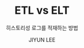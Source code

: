 ---
order: 16
layout: post
title: "ETL vs ELT"
subtitle: "히스토리성 로그를 적재하는 방법"
tag: Lesson Learned
type: lesson-learned
blog: true
text: true
author: JIYUN LEE
post-header: true
header-img: img/01_main.png
---